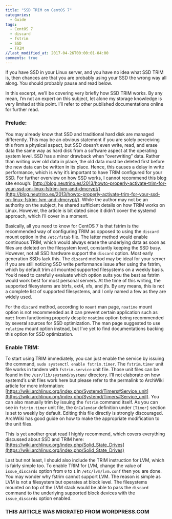 ```yaml
---
title: "SSD TRIM on CentOS 7"
categories:
  - Guide
tags:
  - CentOS 7
  - discard
  - fstrim
  - SSD
  - TRIM
//last_modified_at: 2017-04-26T00:00:01-04:00
comments: true
---
```


If you have SSD in your Linux server, and you have no idea what SSD TRIM is, then chances are that you are probably using your SSD the wrong way all along. You should probably pause and read below.

In this excerpt, we’ll be covering very briefly how SSD TRIM works. By any mean, I’m not an expert on this subject, let alone my storage knowledge is very limited at this point. I’ll refer to other published documentations online for further read.

### **Prelude:**

You may already know that SSD and traditional hard disk are managed differently. This may be an obvious statement if you are solely perceiving this from a physical aspect, but SSD doesn’t even write, read, and erase data the same way as hard disk from a software aspect at the operating system level. SSD has a minor drawback when “overwriting” data. Rather than writing over old data in place, the old data must be deleted first before the new data can be written in its place. Hence, this causes a delay in write performance, which is why it’s important to have TRIM configured for your SSD. For further overview on how SSD works, I cannot recommend this blog site enough: [http://blog.neutrino.es/2013/howto-properly-activate-trim-for-your-ssd-on-linux-fstrim-lvm-and-dmcrypt/](http://blog.neutrino.es/2013/howto-properly-activate-trim-for-your-ssd-on-linux-fstrim-lvm-and-dmcrypt/). While the author may not be an authority on the subject, he shared sufficient details on how TRIM works on Linux. However, the article is bit dated since it didn’t cover the systemd approach, which I’ll cover in a moment.

Basically, all you need to know for CentOS 7 is that fstrim is the recommended way of configuring TRIM as opposed to using the `discard` mount option in the `/etc/fstab` file. The latter method would enable continuous TRIM, which would always erase the underlying data as soon as files are deleted on the filesystem level, constantly keeping the SSD busy. However, not all SSD hardware support the `discard` option. Most early generation SSDs lack this. The `discard` method may be ideal for your server if you are still noticing SSD write performance issue after using the fstrim, which by default trim all mounted supported filesystems on a weekly basis. You’d need to carefully evaluate which option suits you the best as fstrim would work best for most personal servers. At the time of this writing, the supported filesystems are btrfs, ext4, xfs, and jfs. By any means, this is not a complete list of supported filesystems, and I only named a few as they are widely used.

For the `discard` method, according to `mount` man page, `noatime` mount option is not recommended as it can prevent certain application such as `mutt` from functioning properly despite `noatime` option being recommended by several sources for SSD optimization. The man page suggested to use `relatime` mount option instead, but I’ve yet to find documentations backing this option for SSD optimization.

### **Enable TRIM:**

To start using TRIM immediately, you can just enable the service by issuing the command, `sudo systemctl enable fstrim.timer`. The `fstrim.timer` unit file works in tandem with `fstrim.service` unit file. Those unit files can be found in the `/usr/lib/systemd/system/` directory. I’ll not elaborate on how systemd’s unit files work here but please refer to the permalink to ArchWiki article for more information: [https://wiki.archlinux.org/index.php/Systemd/Timers#Service_unit](https://wiki.archlinux.org/index.php/Systemd/Timers#Service_unit). You can also manually trim by issuing the `fstrim` command itself. As you can see in `fstrim.timer` unit file, the `OnCalendar` definition under `[Timer]` section is set to weekly by default. Editing this file directly is strongly discouraged. ArchWiki has good guide on how to make the appropriate modification to the unit files. 

This is yet another great read I highly recommend, which covers everything discussed about SSD and TRIM here: [https://wiki.archlinux.org/index.php/Solid_State_Drives](https://wiki.archlinux.org/index.php/Solid_State_Drives)


Last but not least, I should also include the TRIM instruction for LVM, which is fairly simple too. To enable TRIM for LVM, change the value of `issue_discards` option from `0` to `1` in `/etc/lvm/lvm.conf` then you are done. You may wonder why fstrim cannot support LVM. The reason is simple as LVM is not a filesystem but operates at block level. The filesystems mounted on top of the LVM stack would be able to pass the `discard` command to the underlying supported block devices with the `issue_discards` option enabled.


### **THIS ARTICLE WAS MIGRATED FROM WORDPRESS.COM**
